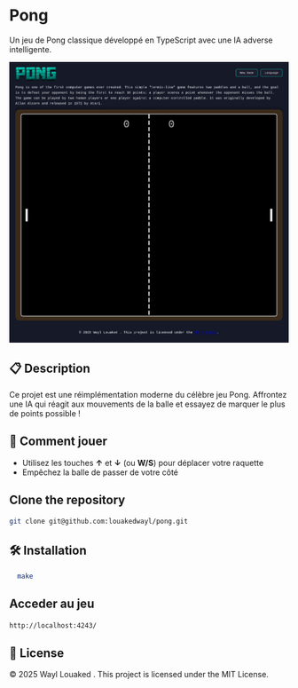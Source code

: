 # Pong

Un jeu de Pong classique développé en TypeScript avec une IA adverse intelligente.

<p align="center">
  <img src="images/Pong_layout.png" alt="Pong Layout">
</p>

## 📋 Description

Ce projet est une réimplémentation moderne du célèbre jeu Pong. Affrontez une IA qui réagit aux mouvements de la balle et essayez de marquer le plus de points possible !

## 🎯 Comment jouer

- Utilisez les touches **↑** et **↓** (ou **W/S**) pour déplacer votre raquette
- Empêchez la balle de passer de votre côté

## Clone the repository
```bash
git clone git@github.com:louakedwayl/pong.git
```

## 🛠️ Installation

```bash
  make
```

## Acceder au jeu

```bash
http://localhost:4243/
```

## 📝 License

© 2025 Wayl Louaked . This project is licensed under the MIT License. 
